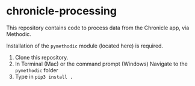 # chronicle-processing
This repository contains code to process data from the Chronicle app, via Methodic.  
  
Installation of the `pymethodic` module (located here) is required.
1. Clone this repository.
2. In Terminal (Mac) or the command prompt (Windows) Navigate to the `pymethodic` folder
3. Type in `pip3 install .`
